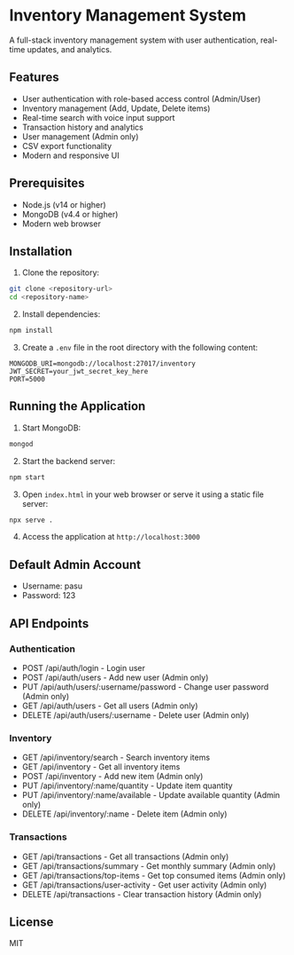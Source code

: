 # Inventory Management System

A full-stack inventory management system with user authentication, real-time updates, and analytics.

## Features

- User authentication with role-based access control (Admin/User)
- Inventory management (Add, Update, Delete items)
- Real-time search with voice input support
- Transaction history and analytics
- User management (Admin only)
- CSV export functionality
- Modern and responsive UI

## Prerequisites

- Node.js (v14 or higher)
- MongoDB (v4.4 or higher)
- Modern web browser

## Installation

1. Clone the repository:
```bash
git clone <repository-url>
cd <repository-name>
```

2. Install dependencies:
```bash
npm install
```

3. Create a `.env` file in the root directory with the following content:
```
MONGODB_URI=mongodb://localhost:27017/inventory
JWT_SECRET=your_jwt_secret_key_here
PORT=5000
```

## Running the Application

1. Start MongoDB:
```bash
mongod
```

2. Start the backend server:
```bash
npm start
```

3. Open `index.html` in your web browser or serve it using a static file server:
```bash
npx serve .
```

4. Access the application at `http://localhost:3000`

## Default Admin Account

- Username: pasu
- Password: 123

## API Endpoints

### Authentication
- POST /api/auth/login - Login user
- POST /api/auth/users - Add new user (Admin only)
- PUT /api/auth/users/:username/password - Change user password (Admin only)
- GET /api/auth/users - Get all users (Admin only)
- DELETE /api/auth/users/:username - Delete user (Admin only)

### Inventory
- GET /api/inventory/search - Search inventory items
- GET /api/inventory - Get all inventory items
- POST /api/inventory - Add new item (Admin only)
- PUT /api/inventory/:name/quantity - Update item quantity
- PUT /api/inventory/:name/available - Update available quantity (Admin only)
- DELETE /api/inventory/:name - Delete item (Admin only)

### Transactions
- GET /api/transactions - Get all transactions (Admin only)
- GET /api/transactions/summary - Get monthly summary (Admin only)
- GET /api/transactions/top-items - Get top consumed items (Admin only)
- GET /api/transactions/user-activity - Get user activity (Admin only)
- DELETE /api/transactions - Clear transaction history (Admin only)

## License

MIT 